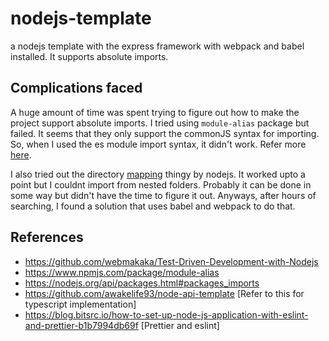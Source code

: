 # nodejs-template
a nodejs template with the express framework with webpack and babel installed. It supports absolute imports.

## Complications faced

A huge amount of time was spent trying to figure out how to make the project support absolute imports. I tried using `module-alias` package but failed. It seems that they
only support the commonJS syntax for importing. So, when I used the es module import syntax, it didn't work. Refer more [here](https://github.com/ilearnio/module-alias/issues/113).

I also tried out the directory [mapping](https://nodejs.org/api/packages.html#packages_imports) thingy by nodejs. It worked upto a point but I couldnt import from nested folders. Probably it can be done in some way but didn't have the time to figure it out.
Anyways, after hours of searching, I found a solution that uses babel and webpack to do that.


References
---

- https://github.com/webmakaka/Test-Driven-Development-with-Nodejs
- https://www.npmjs.com/package/module-alias
- https://nodejs.org/api/packages.html#packages_imports
- https://github.com/awakelife93/node-api-template [Refer to this for typescript implementation]
- https://blog.bitsrc.io/how-to-set-up-node-js-application-with-eslint-and-prettier-b1b7994db69f [Prettier and eslint]
